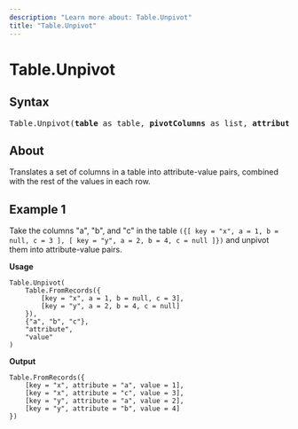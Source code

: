 ```yaml
---
description: "Learn more about: Table.Unpivot"
title: "Table.Unpivot"
---
```

# Table.Unpivot

## Syntax

<pre>
Table.Unpivot(<b>table</b> as table, <b>pivotColumns</b> as list, <b>attributeColumn</b> as text, <b>valueColumn</b> as text) as table
</pre>
  
## About

Translates a set of columns in a table into attribute-value pairs, combined with the rest of the values in each row.

## Example 1

Take the columns "a", "b", and "c" in the table `({[ key = "x", a = 1, b = null, c = 3 ], [ key = "y", a = 2, b = 4, c = null ]})` and unpivot them into attribute-value pairs.

**Usage**

```powerquery-m
Table.Unpivot(
    Table.FromRecords({
        [key = "x", a = 1, b = null, c = 3],
        [key = "y", a = 2, b = 4, c = null]
    }),
    {"a", "b", "c"},
    "attribute",
    "value"
)
```

**Output**

```powerquery-m
Table.FromRecords({
    [key = "x", attribute = "a", value = 1],
    [key = "x", attribute = "c", value = 3],
    [key = "y", attribute = "a", value = 2],
    [key = "y", attribute = "b", value = 4]
})
```
